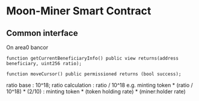 # Moon-Miner Smart Contract

## Common interface

On area0 bancor

```
function getCurrentBeneficiaryInfo() public view returns(address beneficiary, uint256 ratio);
```

```
function moveCursor() public permissioned returns (bool success);
```

ratio base : 10^18;
ratio calculation : ratio / 10^18
e.g. minting token * (ratio / 10^18) * (2/10) : minting token * (token holding rate) * (miner:holder rate)